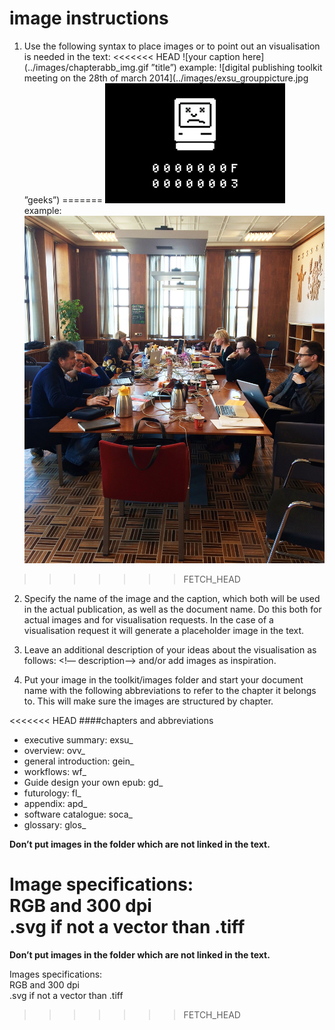 # image instructions

1. Use the following syntax to place images or to point out an visualisation is needed in the text:
<<<<<<< HEAD
![your caption here](../images/chapterabb_img.gif ”title”)
example: ![digital publishing toolkit meeting on the 28th of march 2014](../images/exsu_grouppicture.jpg ”geeks”)
=======
![your caption here](../images/chapterabb_img.gif "title")
example: ![digital publishing toolkit meeting on the 28th of march 2014](../images/exsu_grouppicture.jpg "geeks")
>>>>>>> FETCH_HEAD

2. Specify the name of the image and the caption, which both will be used in the actual publication, as well as the document name.
Do this both for actual images and for visualisation requests. In the case of a visualisation request it will generate a placeholder image in the text.

3. Leave an additional description of your ideas about the visualisation as follows:  <!— description—>
and/or add images as inspiration.

4. Put your image in the toolkit/images folder and start your document name with the following abbreviations to refer to the chapter it belongs to. This will make sure the images are structured by chapter.  

<<<<<<< HEAD
####chapters and abbreviations
- executive summary: exsu_
- overview: ovv_
- general introduction: gein_
- workflows: wf_
- Guide design your own epub: gd_
- futurology: fl_
- appendix: apd_
- software catalogue: soca_
- glossary: glos_  

<b>Don’t put images in the folder which are not linked in the text.</b>

Image specifications:  
RGB and 300 dpi  
.svg if not a vector than .tiff  
=======
<b>Don’t put images in the folder which are not linked in the text.</b>

Images specifications:  
RGB and 300 dpi  
.svg if not a vector than .tiff
>>>>>>> FETCH_HEAD




